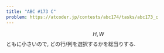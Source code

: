 ```yaml
---
title: "ABC #173 C"
problem: https://atcoder.jp/contests/abc174/tasks/abc173_c
---
```

$$ H, W $$ ともに小さいので, どの行/列を選択するかを総当りする.
